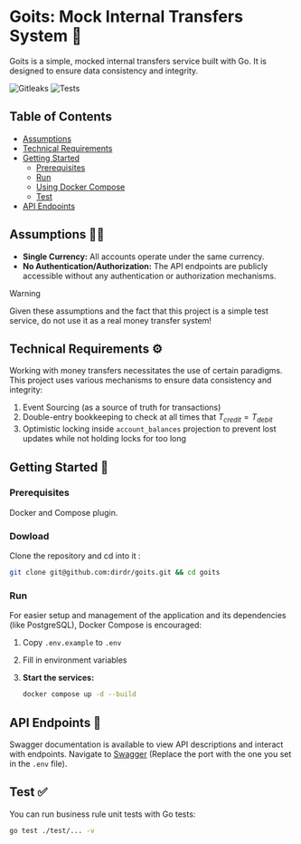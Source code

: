 # Goits: Mock Internal Transfers System 🏦

Goits is a simple, mocked internal transfers service built with Go. It is designed to ensure data consistency and integrity.

![Gitleaks](https://github.com/dirdr/goits/actions/workflows/gitleaks.yaml/badge.svg)
![Tests](https://github.com/dirdr/goits/actions/workflows/tests.yaml/badge.svg)

## Table of Contents

- [Assumptions](#assumptions)
- [Technical Requirements](#technical-requirements)
- [Getting Started](#getting-started)
  - [Prerequisites](#prerequisites)
  - [Run](#run)
  - [Using Docker Compose](#using-docker-compose)
  - [Test](#test)
- [API Endpoints](#api-endpoints)

## Assumptions 🧑‍🔬

- **Single Currency:** All accounts operate under the same currency.
- **No Authentication/Authorization:** The API endpoints are publicly accessible without any authentication or authorization mechanisms.

> [!WARNING]
> Given these assumptions and the fact that this project is a simple test service, do not use it as a real money transfer system!

## Technical Requirements ⚙️

Working with money transfers necessitates the use of certain paradigms. This project uses various mechanisms to ensure data consistency and integrity:

1. Event Sourcing (as a source of truth for transactions)
2. Double-entry bookkeeping to check at all times that $T_{credit} = T_{debit}$
3. Optimistic locking inside `account_balances` projection to prevent lost updates while not holding locks for too long

## Getting Started 🚀

### Prerequisites

Docker and Compose plugin.

### Dowload
Clone the repository and cd into it :
```sh
git clone git@github.com:dirdr/goits.git && cd goits
```

### Run

For easier setup and management of the application and its dependencies (like PostgreSQL), Docker Compose is encouraged:

1. Copy `.env.example` to `.env`
2. Fill in environment variables
3. **Start the services:**

   ```sh
   docker compose up -d --build
   ```

## API Endpoints 🗾

Swagger documentation is available to view API descriptions and interact with endpoints. Navigate to [Swagger](http://localhost:8080/swagger/index.html#/) (Replace the port with the one you set in the `.env` file).

## Test ✅

You can run business rule unit tests with Go tests:

```sh
go test ./test/... -v
```
